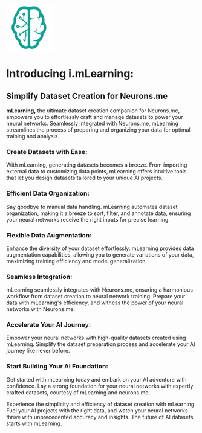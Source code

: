 <img src="./_._.svg" alt="SVG Image" width="123" height="123" style="width123px; height:123px;">

# Introducing i.mLearning: 

## Simplify Dataset Creation for Neurons.me

**mLearning,** the ultimate dataset creation companion for Neurons.me, empowers you to effortlessly craft and manage datasets to power your neural networks. Seamlessly integrated with Neurons.me, mLearning streamlines the process of preparing and organizing your data for optimal training and analysis.

### Create Datasets with Ease: 

With mLearning, generating datasets becomes a breeze. From importing external data to customizing data points, mLearning offers intuitive tools that let you design datasets tailored to your unique AI projects.

### Efficient Data Organization: 

Say goodbye to manual data handling. mLearning automates dataset organization, making it a breeze to sort, filter, and annotate data, ensuring your neural networks receive the right inputs for precise learning.

### Flexible Data Augmentation: 

Enhance the diversity of your dataset effortlessly. mLearning provides data augmentation capabilities, allowing you to generate variations of your data, maximizing training efficiency and model generalization.

### Seamless Integration:

 mLearning seamlessly integrates with Neurons.me, ensuring a harmonious workflow from dataset creation to neural network training. Prepare your data with mLearning's efficiency, and witness the power of your neural networks with Neurons.me.

### Accelerate Your AI Journey: 

Empower your neural networks with high-quality datasets created using mLearning. Simplify the dataset preparation process and accelerate your AI journey like never before.

### Start Building Your AI Foundation: 

Get started with mLearning today and embark on your AI adventure with confidence. Lay a strong foundation for your neural networks with expertly crafted datasets, courtesy of mLearning and neurons.me.

Experience the simplicity and efficiency of dataset creation with mLearning. Fuel your AI projects with the right data, and watch your neural networks thrive with unprecedented accuracy and insights. The future of AI datasets starts with mLearning.